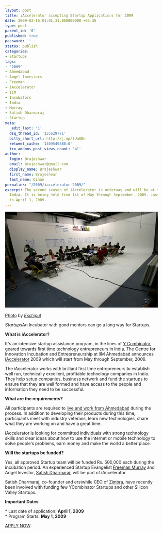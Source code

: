 ```yaml
---
layout: post
title: iAccelerator accepting Startup Applications for 2009
date: 2009-02-16 01:01:31.000000000 +05:30
type: post
parent_id: '0'
published: true
password: ''
status: publish
categories:
- Startups
tags:
- '2009'
- Ahmedabad
- Angel Investors
- Freeman
- iAccelerator
- IIM
- Incubators
- India
- Murray
- Satish Dharmaraj
- Startup
meta:
  _edit_last: '1'
  dsq_thread_id: '135629771'
  bitly_short_url: http://j.mp/lUaGDn
  retweet_cache: '1309549880:0'
  trx_addons_post_views_count: '41'
author:
  login: Brajeshwar
  email: brajeshwar@gmail.com
  display_name: Brajeshwar
  first_name: Brajeshwar
  last_name: Oinam
permalink: "/2009/iaccelerator-2009/"
excerpt: The second season of iAccelerator is underway and will be at the IIM Ahmedabad,
  India. It is being held from 1st of May through September, 2009. Last date of application
  is April 1, 2009.
---
```

<div class="figure"><img src="/static/2009/02/startup-meeting.jpg" alt="Startup Incubators" />
<p class="credit"><abbr class="type" title="Photograph">Photo</abbr> by <cite><a href="http://www.flickr.com/photos/eschipul/1464732217/">Eschipul</a></cite></p>
<p class="caption"><em class="title">Startups</em>An Incubator with good mentors can go a long way for Startups.</p>
</div>

<p><strong>What is iAccelerator?</strong></p>
<p>It's an intensive startup assistance program, in the lines of <a href="http://ycombinator.com/">Y Combinator</a>, geared towards first time technology entrepreneurs in India. The Centre for Innovation Incubation and Entrepreneurship at IIM Ahmedabad announces <a href="http://iaccelerator.org/">iAccelerator</a> 2009 which will start from May through September, 2009.</p>
<p>The iAccelerator works with brilliant first time entrepreneurs to establish well run, technically excellent, profitable technology companies in India. They help setup companies, business network and fund the startups to ensure that they are well formed and have access to the people and information they need to be successful.</p>
<p><strong>What are the requirements?</strong></p>
<p>All participants are required to <a href="http://iaccelerator.org/eir/">live and work from Ahmedabad</a> during the process.  In addition to developing their products during this time, participants meet with industry veterans, learn new technologies, share what they are working on and have a great time.</p>
<p>iAccelerator is looking for committed individuals with strong technology skills and clear ideas about how to use the internet or mobile technology to solve people's problems, earn money and make the world a better place.</p>
<p><strong>Will the startups be funded?</strong></p>
<p>Yes, all approved Startup team will be funded Rs. 500,000 each during the incubation period. An experienced Startup Evangelist <a href="http://upstart.in/">Freeman Murray</a> and Angel Investor, <a href="http://www.linkedin.com/pub/0/30/684">Satish Dharmaraj</a>, will be part of iAccelerator.</p>
<p>Satish Dharmaraj, co-founder and erstwhile CEO of <a href="http://www.zimbra.com/">Zimbra</a>, have recently been involved with funding few YCombinator Startups and other Silicon Valley Startups.</p>
<p><strong>Important Dates</strong></p>
<p>* Last date of application: <strong>April 1, 2009</strong><br />
* Program Starts: <strong>May 1, 2009</strong></p>
<p><a href="http://iaccelerator.org/apply/">APPLY NOW</a></p>
